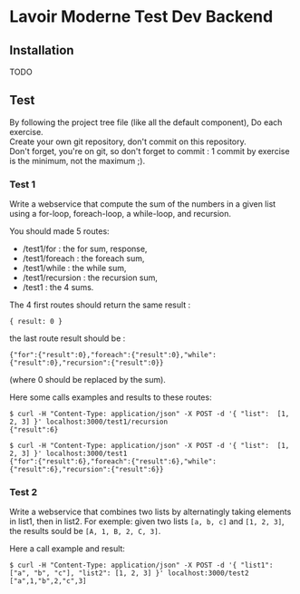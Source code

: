 # Lavoir Moderne Test Dev Backend

## Installation
TODO

## Test
By following the project tree file (like all the default component), Do each exercise.  
Create your own git repository, don't commit on this repository.  
Don't forget, you're on git, so don't forget to commit : 1 commit by exercise is the minimum, not the maximum ;).

### Test 1
Write a webservice that compute the sum of the numbers in a given list using a for-loop, foreach-loop, a while-loop,
and recursion.

You should made 5 routes:
* /test1/for : the for sum, response,
* /test1/foreach : the foreach sum,
* /test1/while : the while sum,
* /test1/recursion : the recursion sum,
* /test1  : the 4 sums.

The 4 first routes should return the same result :
```
{ result: 0 }
```
the last route result should be : 
```
{"for":{"result":0},"foreach":{"result":0},"while":{"result":0},"recursion":{"result":0}}
```
(where 0 should be replaced by the sum).

Here some calls examples and results to these routes:
```
$ curl -H "Content-Type: application/json" -X POST -d '{ "list":  [1, 2, 3] }' localhost:3000/test1/recursion
{"result":6}
```
```
$ curl -H "Content-Type: application/json" -X POST -d '{ "list":  [1, 2, 3] }' localhost:3000/test1
{"for":{"result":6},"foreach":{"result":6},"while":{"result":6},"recursion":{"result":6}}
```

### Test 2
Write a webservice that combines two lists by alternatingly taking elements in list1, then in list2. For exemple: given two lists `[a, b, c]` and `[1, 2, 3]`, the results sould be `[A, 1, B, 2, C, 3]`.

Here a call example and result:
```
$ curl -H "Content-Type: application/json" -X POST -d '{ "list1": ["a", "b", "c"], "list2": [1, 2, 3] }' localhost:3000/test2
["a",1,"b",2,"c",3]
```